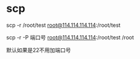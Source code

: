 # scp

scp -r /root/test root@114.114.114.114:/root/test


scp -r -P 端口号 root@114.114.114.114:/root/test /root

默认如果是22不用加端口号